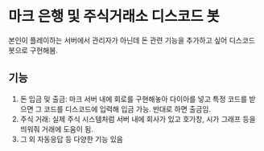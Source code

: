 # 마크 은행 및 주식거래소 디스코드 봇

본인이 플레이하는 서버에서 관리자가 아닌데 돈 관련 기능을 추가하고 싶어 디스코드 봇으로 구현해봄.
## 기능
1. 돈 입금 및 출금: 마크 서버 내에 회로를 구현해놓아 다이아를 넣고 특정 코드를 받으면 그 코드를 디스코드에 입력해 입금 가능. 반대로 하면 출금임.
2. 주식 거래: 실제 주식 시스템처럼 서버 내에 회사가 있고 호가창, 시가 그래프 등을 띄워줘 거래에 도움이 됨.
3. 그 외 자동응답 등 다양한 기능 있음
